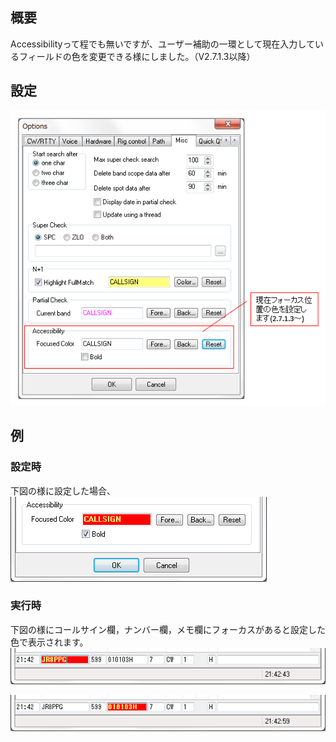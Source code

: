 ## 概要

Accessibilityって程でも無いですが、ユーザー補助の一環として現在入力しているフィールドの色を変更できる様にしました。（V2.7.1.3以降）

## 設定

![設定画面](https://raw.githubusercontent.com/jr8ppg/zLog/images/Accessbility_3.png)

## 例

### 設定時
下図の様に設定した場合、  
![設定画面](https://raw.githubusercontent.com/jr8ppg/zLog/images/Accessbility_1.png)

### 実行時
下図の様にコールサイン欄，ナンバー欄，メモ欄にフォーカスがあると設定した色で表示されます。  
![実行時](https://raw.githubusercontent.com/jr8ppg/zLog/images/Accessbility_2.png)  
  
![実行時](https://raw.githubusercontent.com/jr8ppg/zLog/images/Accessbility_4.png)  
